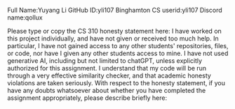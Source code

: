 Full Name:Yuyang Li
GitHub ID:yli107
Binghamton CS userid:yli107
Discord name:qollux

Please type or copy the CS 310 honesty statement here:
I have worked on this project individually, and have not given or received too much help. In particular, I have not gained access to any other students' repositories, files, or code, nor have I given any other students access to mine. I have not used generative AI, including but not limited to chatGPT, unless explicitly authorized for this assignment. I understand that my code will be run through a very effective similarity checker, and that academic honesty violations are taken seriously.
With respect to the honesty statement, if you have any doubts whatsoever 
about whether you have completed the assignment appropriately, 
please describe briefly here:

